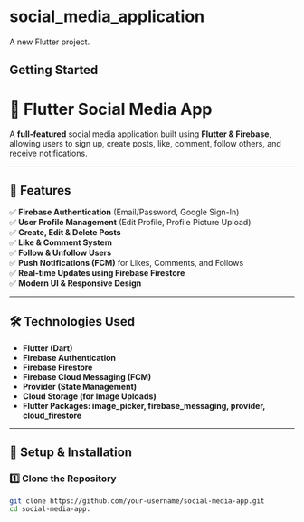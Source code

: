 # social_media_application

A new Flutter project.

## Getting Started
# 📱 Flutter Social Media App  

A **full-featured** social media application built using **Flutter & Firebase**, allowing users to sign up, create posts, like, comment, follow others, and receive notifications.  

---

## 🚀 Features  

✅ **Firebase Authentication** (Email/Password, Google Sign-In)  
✅ **User Profile Management** (Edit Profile, Profile Picture Upload)  
✅ **Create, Edit & Delete Posts**  
✅ **Like & Comment System**  
✅ **Follow & Unfollow Users**  
✅ **Push Notifications (FCM)** for Likes, Comments, and Follows  
✅ **Real-time Updates using Firebase Firestore**  
✅ **Modern UI & Responsive Design**  

---

## 🛠 Technologies Used  

- **Flutter (Dart)**
- **Firebase Authentication**
- **Firebase Firestore**
- **Firebase Cloud Messaging (FCM)**
- **Provider (State Management)**
- **Cloud Storage (for Image Uploads)**
- **Flutter Packages: image_picker, firebase_messaging, provider, cloud_firestore**

---

## 🔧 Setup & Installation  

### **1️⃣ Clone the Repository**  
```sh
git clone https://github.com/your-username/social-media-app.git
cd social-media-app.
